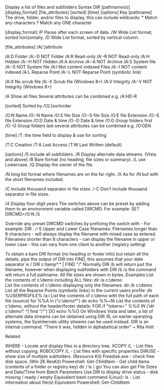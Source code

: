 Display a list of files and subfolders
Syntax
      DIR [pathname(s)] [display_format] [file_attributes] [sorted] [time] [options]
Key
   [pathname] The drive, folder, and/or files to display, 
              this can include wildcards:
                 *   Match any characters
                 ?   Match any ONE character

   [display_format]
   /P   Pause after each screen of data.
   /W   Wide List format, sorted horizontally.
   /D   Wide List format, sorted by vertical column.

   [file_attributes] /A[:]attribute 

   /A:D  Folder         /A:-D  NOT Folder
   /A:R  Read-only      /A:-R  NOT Read-only 
   /A:H  Hidden         /A:-H  NOT Hidden
   /A:A  Archive        /A:-A  NOT Archive
   /A:S  System file    /A:-S  NOT System file
   /A:I  Not content indexed Files  /A:-I  NOT content indexed
   /A:L  Reparse Point  /A:-L  NOT Reparse Point (symbolic link)

   /A:X  No scrub file  /A:-X  Scrub file    (Windows 8+)
   /A:V  Integrity      /A:-V  NOT Integrity (Windows 8+)

   /A    Show all files
   Several attributes can be combined e.g. /A:HD-R

   [sorted]   Sorted by /O[:]sortorder

   /O:N   Name                  /O:-N   Name
   /O:S   file Size             /O:-S   file Size
   /O:E   file Extension        /O:-E   file Extension
   /O:D   Date & time           /O:-D   Date & time
   /O:G   Group folders first   /O:-G   Group folders last
   several attributes can be combined e.g. /O:GEN

   [time] /T:  the time field to display & use for sorting

   /T:C   Creation
   /T:A   Last Access
   /T:W   Last Written (default)

   [options]
   /S     include all subfolders.
   /R     Display alternate data streams. (Vista and above)
   /B     Bare format (no heading, file sizes or summary).
   /L     use Lowercase.
   /Q     Display the owner of the file.

   /N     long list format where filenames are on the far right.
   /X     As for /N but with the short filenames included.

   /C     Include thousand separator in file sizes. 
   /-C    Don’t include thousand separator in file sizes.

   /4     Display four-digit years
The switches above can be preset by adding them to an environment variable called DIRCMD. 
For example: SET DIRCMD=/O:N /S

Override any preset DIRCMD switches by prefixing the switch with - 
For example: DIR *.* /-S
Upper and Lower Case filenames: 
Filenames longer than 8 characters - will always display the filename with mixed case as entered.
Filenames shorter than 8 characters - can display the filename in upper or lower case - this can vary from one client to another (registry setting)

To obtain a bare DIR format (no heading or footer info) but retain all the details, pipe the output of DIR into FIND, this assumes that your date separator is /
DIR c:\temp\*.* | FIND "/"
Normally DIR /b will return just the filename, however when displaying subfolders with DIR /b /s the command will return a full pathname.
All file sizes are shown in bytes.
Examples
List the contents of c:\demo including ALL files:
dir /a c:\demo\
List the contents of c:\demo displaying only the filenames:
dir /b c:\demo\
List all the Reparse Points (symbolic links) in the current users profile:
dir %USERPROFILE% /a:i
List the contents of c:\demo with the full path of each file (source)
for %%A in ("c:\demo\*") do echo %%~fA
List the contents of c:\demo, without the header/footer details:
FOR /f "tokens=*" %%G IN ('dir c:\demo\*.* ^| find "/"') DO echo %%G
On Windows Vista and later, a list of alternate data streams can be obtained using DIR /R, on earlier operating systems, the SysInternals utility streams can be used instead.
DIR is an internal command.
“There it was, hidden in alphabetical order” ~ Rita Holt

Related

WHERE - Locate and display files in a directory tree.
XCOPY /L - List files without copying.
ROBOCOPY /L - List files with specific properties 
DIRUSE - show size of multiple subfolders. (Resource Kit)
Freedisk.exe - check free disk space. (Win 2K ResKit)
Powershell: Get-ChildItem - Get child items (contents of a folder or registry key) dir / ls / gci
You can also get File Sizes and Date/Time from Batch Parameters
Use DIR to display drive status - disk missing / ready / empty
Equivalent bash command (Linux): ls - List information about file(s)
Equivalent Powershell: Get-ChildItem